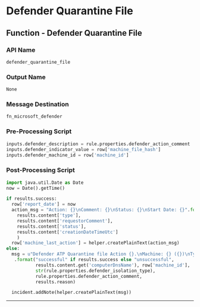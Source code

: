 <!--
    DO NOT MANUALLY EDIT THIS FILE
    THIS FILE IS AUTOMATICALLY GENERATED WITH resilient-circuits codegen
-->

# Defender Quarantine File

## Function - Defender Quarantine File

### API Name
`defender_quarantine_file`

### Output Name
`None`

### Message Destination
`fn_microsoft_defender`

### Pre-Processing Script
```python
inputs.defender_description = rule.properties.defender_action_comment
inputs.defender_indicator_value = row['machine_file_hash']
inputs.defender_machine_id = row['machine_id']

```

### Post-Processing Script
```python
import java.util.Date as Date
now = Date().getTime()

if results.success:
  row['report_date'] = now
  action_msg = "Action: {}\nComment: {}\nStatus: {}\nStart Date: {}".format(
    results.content['type'],
    results.content['requestorComment'],
    results.content['status'],
    results.content['creationDateTimeUtc']
    )
  row['machine_last_action'] = helper.createPlainText(action_msg)
else:
  msg = u"Defender ATP Quarantine file Action {}.\nMachine: {} ({})\nType: {}\nComment: {}\nReason: {}"\
   .format("successful" if results.success else "unsuccessful",
           results.content.get('computerDnsName'), row['machine_id'],
           str(rule.properties.defender_isolation_type),
           rule.properties.defender_action_comment,
           results.reason)

  incident.addNote(helper.createPlainText(msg))

```

---

